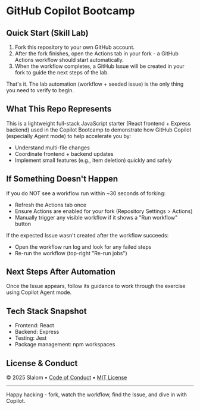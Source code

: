 # GitHub Copilot Bootcamp

## Quick Start (Skill Lab)

1. Fork this repository to your own GitHub account.
2. After the fork finishes, open the Actions tab in your fork - a GitHub Actions workflow should start automatically.
3. When the workflow completes, a GitHub Issue will be created in your fork to guide the next steps of the lab.

That's it. The lab automation (workflow + seeded issue) is the only thing you need to verify to begin.

## What This Repo Represents

This is a lightweight full-stack JavaScript starter (React frontend + Express backend) used in the Copilot Bootcamp to demonstrate how GitHub Copilot (especially Agent mode) to help accelerate you by:

- Understand multi-file changes
- Coordinate frontend + backend updates
- Implement small features (e.g., item deletion) quickly and safely

## If Something Doesn't Happen

If you do NOT see a workflow run within ~30 seconds of forking:

- Refresh the Actions tab once
- Ensure Actions are enabled for your fork (Repository Settings > Actions)
- Manually trigger any visible workflow if it shows a "Run workflow" button

If the expected Issue wasn't created after the workflow succeeds:

- Open the workflow run log and look for any failed steps
- Re-run the workflow (top-right "Re-run jobs")

## Next Steps After Automation

Once the Issue appears, follow its guidance to work through the exercise using Copilot Agent mode.

## Tech Stack Snapshot

- Frontend: React
- Backend: Express
- Testing: Jest
- Package management: npm workspaces

## License & Conduct

&copy; 2025 Slalom • [Code of Conduct](https://www.contributor-covenant.org/version/2/1/code_of_conduct/code_of_conduct.md) • [MIT License](https://gh.io/mit)

---

Happy hacking - fork, watch the workflow, find the Issue, and dive in with Copilot.
